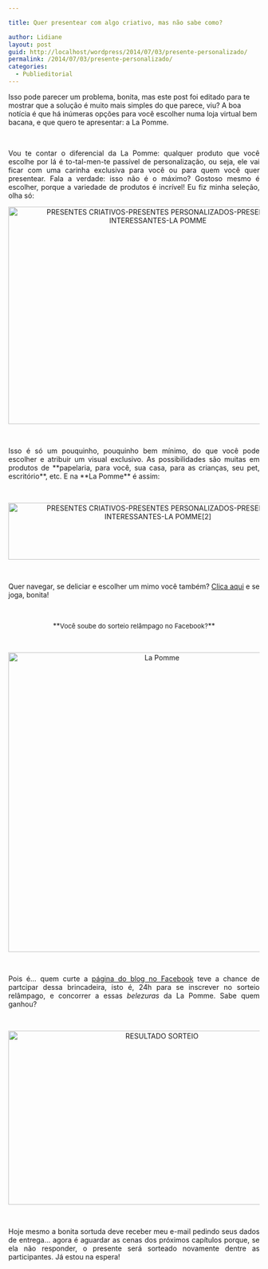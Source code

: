 ```yaml
---

title: Quer presentear com algo criativo, mas não sabe como?

author: Lidiane
layout: post
guid: http://localhost/wordpress/2014/07/03/presente-personalizado/
permalink: /2014/07/03/presente-personalizado/
categories:
  - Publieditorial
---
```

Isso pode parecer um problema, bonita, mas este post foi editado para te mostrar que a solução é muito mais simples do que parece, viu? A boa notícia é que há inúmeras opções para você escolher numa loja virtual bem bacana, e que quero te apresentar: a La Pomme.

&nbsp;

<p align="justify">
  Vou te contar o diferencial da La Pomme: qualquer produto que você escolhe por lá é to-tal-men-te passível de personalização, ou seja, ele vai ficar com uma carinha exclusiva para você ou para quem você quer presentear. Fala a verdade: isso não é o máximo? Gostoso mesmo é escolher, porque a variedade de produtos é incrível! Eu fiz minha seleção, olha só:
</p>

<!--more-->

<p align="center">
  <a href="http://www.trololodemulher.com.br/blog/wp-content/uploads/2014/07/PRESENTES-CRIATIVOS-PRESENTES-PERSONALIZADOS-PRESENTES-INTERESSANTES-LA-POMME.png"><img class="alignnone size-full wp-image-10189" src="http://www.trololodemulher.com.br/blog/wp-content/uploads/2014/07/PRESENTES-CRIATIVOS-PRESENTES-PERSONALIZADOS-PRESENTES-INTERESSANTES-LA-POMME.png" alt="PRESENTES CRIATIVOS-PRESENTES PERSONALIZADOS-PRESENTES INTERESSANTES-LA POMME" width="600" height="436" /></a>
</p>

&nbsp;

<p align="justify">
  Isso é só um pouquinho, pouquinho bem mínimo, do que você pode escolher e atribuir um visual exclusivo. As possibilidades são muitas em produtos de **papelaria, para você, sua casa, para as crianças, seu pet, escritório**, etc. E na **La Pomme** é assim:
</p>

&nbsp;

<p align="center">
  <a href="http://www.trololodemulher.com.br/blog/wp-content/uploads/2014/07/PRESENTES-CRIATIVOS-PRESENTES-PERSONALIZADOS-PRESENTES-INTERESSANTES-LA-POMME2.png"><img class="alignnone size-full wp-image-10190" src="http://www.trololodemulher.com.br/blog/wp-content/uploads/2014/07/PRESENTES-CRIATIVOS-PRESENTES-PERSONALIZADOS-PRESENTES-INTERESSANTES-LA-POMME2.png" alt="PRESENTES CRIATIVOS-PRESENTES PERSONALIZADOS-PRESENTES INTERESSANTES-LA POMME[2]" width="600" height="114" /></a>
</p>

&nbsp;

<p align="justify">
  Quer navegar, se deliciar e escolher um mimo você também? <a href="http://www.lojalapomme.com.br/" target="_blank">Clica aqui</a> e se joga, bonita!
</p>

&nbsp;

<p align="center">
  **<span style="font-size: small;">Você soube do sorteio relâmpago no Facebook?</span>**
</p>

&nbsp;

<p align="center">
  <a href="http://www.trololodemulher.com.br/blog/wp-content/uploads/2014/07/La-Pomme.png"><img class="alignnone size-full wp-image-10185" src="http://www.trololodemulher.com.br/blog/wp-content/uploads/2014/07/La-Pomme.png" alt="La Pomme" width="600" height="601" /></a>
</p>

&nbsp;

<p align="justify">
  Pois é… quem curte a <a href="https://www.facebook.com/bichafemea" target="_blank">página do blog no Facebook</a> teve a chance de partcipar dessa brincadeira, isto é, 24h para se inscrever no sorteio relâmpago, e concorrer a essas <em>belezuras</em> da La Pomme. Sabe quem ganhou?
</p>

&nbsp;

<p align="center">
  <a href="http://www.trololodemulher.com.br/blog/wp-content/uploads/2014/07/RESULTADO-SORTEIO.png"><img class="alignnone size-full wp-image-10184" src="http://www.trololodemulher.com.br/blog/wp-content/uploads/2014/07/RESULTADO-SORTEIO.png" alt="RESULTADO SORTEIO" width="600" height="349" /></a>
</p>

&nbsp;

<p align="justify">
  Hoje mesmo a bonita sortuda deve receber meu e-mail pedindo seus dados de entrega… agora é aguardar as cenas dos próximos capítulos porque, se ela não responder, o presente será sorteado novamente dentre as participantes. Já estou na espera!
</p>